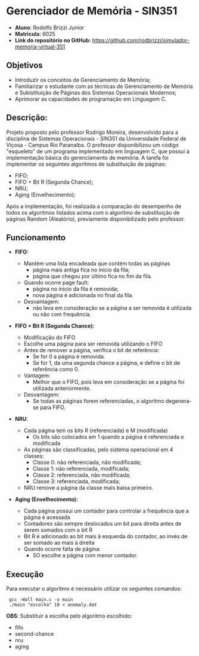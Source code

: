 # Gerenciador de Memória - SIN351
- **Aluno**: Rodolfo Brizzi Junior
- **Matrícula:** 6025
- **Link do repositório no GitHub:** https://github.com/rodbrizzi/simulador-memoria-virtual-351
## Objetivos

 - Introduzir os conceitos de Gerenciamento de Memória;
 - Familiarizar o estudante com as técnicas de Gerenciamento de Memória e Subistituição de Páginas dos Sistemas Operacionais Modernos;
 - Aprimorar as capacidades de programação em Linguagem C.

## Descrição:
Projeto proposto pelo professor Rodrigo Moreira, desenvolvido para a disciplina de Sistemas Operacionais - SIN351 da Universidade Federal de Viçosa - Campus Rio Paranaíba.
O professor disponibilizou um código "esqueleto" de um programa implementado em linguagem C, que possui a implementação básica do gerenciamento de memória.
A tarefa foi implementar os seguintes algoritmos de substituição de páginas:
- FIFO;
- FIFO + Bit R (Segunda Chance);
- NRU;
- Aging (Envelhecimento);

Após a implementação, foi realizada a comparação do desempenho de todos os algoritmos listados acima com o algoritmo de substituição de páginas Random (Aleatório), previamente disponibilizado pelo professor.

## Funcionamento
 - **FIFO:**
	- Mantém uma lista encadeada que contém todas as páginas
		-  página mais antiga fica no início da fila;
		-  página que chegou por último fica no fim da fila.
	- Quando ocorre page fault:
		- página no início da fila é removida;
		- nova página é adicionada no final da fila.
	-	 Desvantagem:
			- não leva em consideração se a página a ser removida é utilizada ou não com frequência.
	
 - **FIFO + Bit R (Segunda Chance):**
	- Modificação do FIFO
	-   Escolhe uma página para ser removida utilizando o FIFO
	-  Antes de remover a página, verifica o bit de referência:
	    -   Se for 0 a página é removida.
	    -   Se for 1, da uma segunda chance a página, e define o bit de referência como 0.
	- Vantagem: 
		- Melhor que o FIFO, pois leva em consideração se a página foi utilizada anteriormente.
	- Desvantagem:
		- Se todas as páginas forem referenciadas, o algoritmo degenera-se para FIFO.
		
 - **NRU**:
	- Cada página tem os bits R (referenciada) e M (modificada)
		- Os bits são colocados em 1 quando a página é referenciada e modificada
	- As páginas são classificadas, pelo sistema operacional em 4 classes:
		- Classe 0: não referenciada, não modificada;
		- Classe 1: não referenciada, modificada;
		- Classe 2: referenciada, não modificada;
		- Classe 3: referenciada, modificada;
	- NRU remove a página da classe mais baixa primeiro.

 - **Aging (Envelhecimento):**
	- Cada página possui um contador para controlar a frequência que a página é acessada
	- Contadores são sempre deslocados um bit para direita antes de serem somados com o bit R
	- Bit R é adicionado ao bit mais à esquerda do contador, ao invés de ser somado ao mais à direita
	- Quando ocorre falta de página:
		- SO escolhe a página com menor contador.
## Execução
Para executar o algoritmo é necessário utilizar os seguintes comandos: 

     gcc -Wall main.c -o main
     ./main "escolha" 10 < anomaly.dat
**OBS**: Substituir a escolha pelo algoritmo escolhido:

 - fifo
 - second-chance
 - nru
 - aging
 


